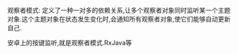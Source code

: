 观察者模式: 定义了一种一对多的依赖关系,让多个观察者对象同时监听某一个主题对象.这个主题对象在状态发生变化时,会通知所有观察者对象,使它们能够自动更新自己.

安卓上的按键监听,就是观察者模式.RxJava等